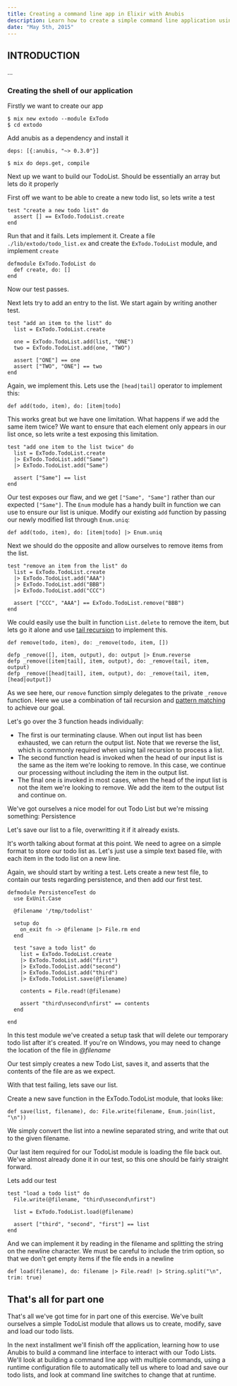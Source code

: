 ```yaml
---
title: Creating a command line app in Elixir with Anubis
description: Learn how to create a simple command line application using Elixir and the Anubis framework. We will be creating a simple application to manage our TODO lists.
date: "May 5th, 2015"
---
```


## INTRODUCTION

...

### Creating the shell of our application

Firstly we want to create our app

    $ mix new extodo --module ExTodo
    $ cd extodo

Add anubis as a dependency and install it

    deps: [{:anubis, "~> 0.3.0"}]

    $ mix do deps.get, compile

Next up we want to build our TodoList. Should be essentially an array but lets
do it properly

First off we want to be able to create a new todo list, so lets write a test

    test "create a new todo list" do
      assert [] == ExTodo.TodoList.create
    end

Run that and it fails. Lets implement it. Create a file `./lib/extodo/todo_list.ex`
and create the `ExTodo.TodoList` module, and implement `create`

    defmodule ExTodo.TodoList do
      def create, do: []
    end

Now our test passes.

Next lets try to add an entry to the list. We start again by writing another
test.

    test "add an item to the list" do
      list = ExTodo.TodoList.create

      one = ExTodo.TodoList.add(list, "ONE")
      two = ExTodo.TodoList.add(one, "TWO")

      assert ["ONE"] == one
      assert ["TWO", "ONE"] == two
    end

Again, we implement this. Lets use the `[head|tail]` operator to implement this:

    def add(todo, item), do: [item|todo]

This works great but we have one limitation. What happens if we add the same
item twice? We want to ensure that each element only appears in our list once,
so lets write a test exposing this limitation.

    test "add one item to the list twice" do
      list = ExTodo.TodoList.create
      |> ExTodo.TodoList.add("Same")
      |> ExTodo.TodoList.add("Same")

      assert ["Same"] == list
    end

Our test exposes our flaw, and we get `["Same", "Same"]` rather than our expected
`["Same"]`. The `Enum` module has a handy built in function we can use to ensure
our list is unique. Modify our existing `add` function by passing our newly
modified list through `Enum.uniq`:

    def add(todo, item), do: [item|todo] |> Enum.uniq

Next we should do the opposite and allow ourselves to remove items from the
list.

    test "remove an item from the list" do
      list = ExTodo.TodoList.create
      |> ExTodo.TodoList.add("AAA")
      |> ExTodo.TodoList.add("BBB")
      |> ExTodo.TodoList.add("CCC")

      assert ["CCC", "AAA"] == ExTodo.TodoList.remove("BBB")
    end

We could easily use the built in function `List.delete` to remove the item, but
lets go it alone and use [tail
recursion](http://stackoverflow.com/a/37010/109246) to implement this.

    def remove(todo, item), do: _remove(todo, item, [])

    defp _remove([], item, output), do: output |> Enum.reverse
    defp _remove([item|tail], item, output), do: _remove(tail, item, output)
    defp _remove([head|tail], item, output), do: _remove(tail, item, [head|output])

As we see here, our `remove` function simply delegates to the private `_remove`
function. Here we use a combination of tail recursion and [pattern
matching](http://elixir-lang.org/getting-started/pattern-matching.html) to
achieve our goal.

Let's go over the 3 function heads individually:

* The first is our terminating clause. When out input list has been exhausted,
  we can return the output list. Note that we reverse the list, which is
commonly required when using tail recursion to process a list.
* The second function head is invoked when the head of our input list is the same
  as the item we're looking to remove. In this case, we continue our processing
without including the item in the output list.
* The final one is invoked in most cases, when the head of the input list is not
  the item we're looking to remove. We add the item to the output list and
continue on.

We've got ourselves a nice model for out Todo List but we're missing something:
Persistence

Let's save our list to a file, overwritting it if it already exists.

It's worth talking about format at this point. We need to agree on a simple
format to store our todo list as. Let's just use a simple text based file, with
each item in the todo list on a new line.

Again, we should start by writing a test. Lets create a new test file, to
contain our tests regarding persistence, and then add our first test.

    defmodule PersistenceTest do
      use ExUnit.Case

      @filename '/tmp/todolist'

      setup do
        on_exit fn -> @filename |> File.rm end
      end

      test "save a todo list" do
        list = ExTodo.TodoList.create
        |> ExTodo.TodoList.add("first")
        |> ExTodo.TodoList.add("second")
        |> ExTodo.TodoList.add("third")
        |> ExTodo.TodoList.save(@filename)

        contents = File.read!(@filename)

        assert "third\nsecond\nfirst" == contents
      end

    end

In this test module we've created a setup task that will delete our temporary
todo list after it's created. If you're on Windows, you may need to change the
location of the file in _@filename_

Our test simply creates a new Todo List, saves it, and asserts that the contents
of the file are as we expect.

With that test failing, lets save our list.

Create a new save function in the ExTodo.TodoList module, that looks like:

    def save(list, filename), do: File.write(filename, Enum.join(list, "\n"))

We simply convert the list into a newline separated string, and write that out
to the given filename.

Our last item required for our TodoList module is loading the file back out.
We've almost already done it in our test, so this one should be fairly straight
forward.

Lets add our test

    test "load a todo list" do
      File.write(@filename, "third\nsecond\nfirst")

      list = ExTodo.TodoList.load(@filename)

      assert ["third", "second", "first"] == list
    end

And we can implement it by reading in the filename and splitting the string on
the newline character. We must be careful to include the trim option, so that we
don't get empty items if the file ends in a newline

    def load(filename), do: filename |> File.read! |> String.split("\n", trim: true)

## That's all for part one

That's all we've got time for in part one of this exercise. We've built
ourselves a simple TodoList module that allows us to create, modify, save and
load our todo lists.

In the next installment we'll finish off the application, learning how to use
Anubis to build a command line interface to interact with our Todo Lists. We'll
look at building a command line app with multiple commands, using a runtime
configuration file to automatically tell us where to load and save our todo
lists, and look at command line switches to change that at runtime.
